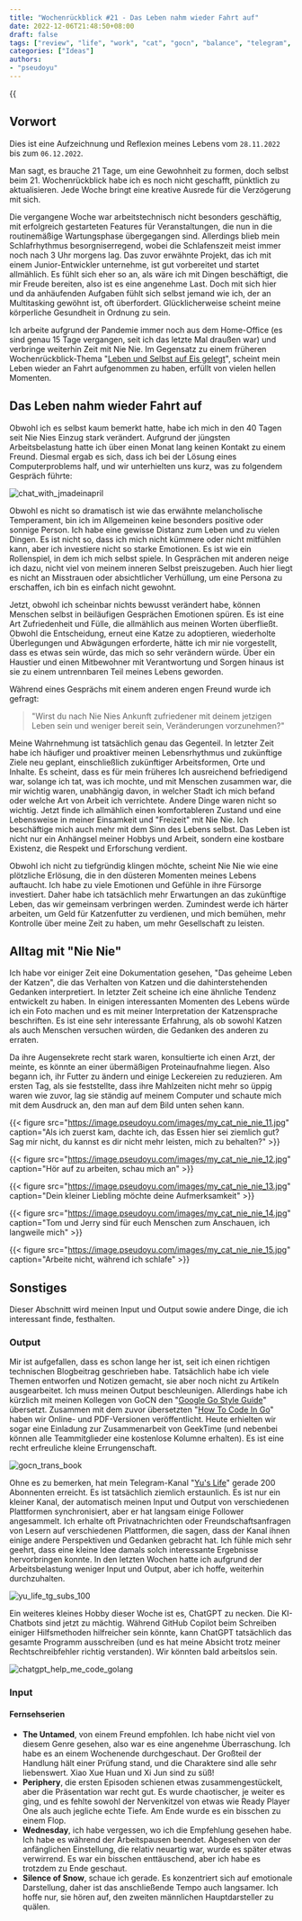 ```yaml
---
title: "Wochenrückblick #21 - Das Leben nahm wieder Fahrt auf"
date: 2022-12-06T21:48:50+08:00
draft: false
tags: ["review", "life", "work", "cat", "gocn", "balance", "telegram", "chatgpt"]
categories: ["Ideas"]
authors:
- "pseudoyu"
---
```


{{<audio src="audios/here_after_us.mp3" caption="'Here After Us - Mayday'" >}}

## Vorwort

Dies ist eine Aufzeichnung und Reflexion meines Lebens vom `28.11.2022` bis zum `06.12.2022`.

Man sagt, es brauche 21 Tage, um eine Gewohnheit zu formen, doch selbst beim 21. Wochenrückblick habe ich es noch nicht geschafft, pünktlich zu aktualisieren. Jede Woche bringt eine kreative Ausrede für die Verzögerung mit sich.

Die vergangene Woche war arbeitstechnisch nicht besonders geschäftig, mit erfolgreich gestarteten Features für Veranstaltungen, die nun in die routinemäßige Wartungsphase übergegangen sind. Allerdings blieb mein Schlafrhythmus besorgniserregend, wobei die Schlafenszeit meist immer noch nach 3 Uhr morgens lag. Das zuvor erwähnte Projekt, das ich mit einem Junior-Entwickler unternehme, ist gut vorbereitet und startet allmählich. Es fühlt sich eher so an, als wäre ich mit Dingen beschäftigt, die mir Freude bereiten, also ist es eine angenehme Last. Doch mit sich hier und da anhäufenden Aufgaben fühlt sich selbst jemand wie ich, der an Multitasking gewöhnt ist, oft überfordert. Glücklicherweise scheint meine körperliche Gesundheit in Ordnung zu sein.

Ich arbeite aufgrund der Pandemie immer noch aus dem Home-Office (es sind genau 15 Tage vergangen, seit ich das letzte Mal draußen war) und verbringe weiterhin Zeit mit Nie Nie. Im Gegensatz zu einem früheren Wochenrückblick-Thema "[Leben und Selbst auf Eis gelegt](https://www.pseudoyu.com/de/2022/10/09/weekly_review_20221009/)", scheint mein Leben wieder an Fahrt aufgenommen zu haben, erfüllt von vielen hellen Momenten.

## Das Leben nahm wieder Fahrt auf

Obwohl ich es selbst kaum bemerkt hatte, habe ich mich in den 40 Tagen seit Nie Nies Einzug stark verändert. Aufgrund der jüngsten Arbeitsbelastung hatte ich über einen Monat lang keinen Kontakt zu einem Freund. Diesmal ergab es sich, dass ich bei der Lösung eines Computerproblems half, und wir unterhielten uns kurz, was zu folgendem Gespräch führte:

![chat_with_jmadeinapril](https://image.pseudoyu.com/images/chat_with_jmadeinapril.png)

Obwohl es nicht so dramatisch ist wie das erwähnte melancholische Temperament, bin ich im Allgemeinen keine besonders positive oder sonnige Person. Ich habe eine gewisse Distanz zum Leben und zu vielen Dingen. Es ist nicht so, dass ich mich nicht kümmere oder nicht mitfühlen kann, aber ich investiere nicht so starke Emotionen. Es ist wie ein Rollenspiel, in dem ich mich selbst spiele. In Gesprächen mit anderen neige ich dazu, nicht viel von meinem inneren Selbst preiszugeben. Auch hier liegt es nicht an Misstrauen oder absichtlicher Verhüllung, um eine Persona zu erschaffen, ich bin es einfach nicht gewohnt.

Jetzt, obwohl ich scheinbar nichts bewusst verändert habe, können Menschen selbst in beiläufigen Gesprächen Emotionen spüren. Es ist eine Art Zufriedenheit und Fülle, die allmählich aus meinen Worten überfließt. Obwohl die Entscheidung, erneut eine Katze zu adoptieren, wiederholte Überlegungen und Abwägungen erforderte, hätte ich mir nie vorgestellt, dass es etwas sein würde, das mich so sehr verändern würde. Über ein Haustier und einen Mitbewohner mit Verantwortung und Sorgen hinaus ist sie zu einem untrennbaren Teil meines Lebens geworden.

Während eines Gesprächs mit einem anderen engen Freund wurde ich gefragt:

> "Wirst du nach Nie Nies Ankunft zufriedener mit deinem jetzigen Leben sein und weniger bereit sein, Veränderungen vorzunehmen?"

Meine Wahrnehmung ist tatsächlich genau das Gegenteil. In letzter Zeit habe ich häufiger und proaktiver meinen Lebensrhythmus und zukünftige Ziele neu geplant, einschließlich zukünftiger Arbeitsformen, Orte und Inhalte. Es scheint, dass es für mein früheres Ich ausreichend befriedigend war, solange ich tat, was ich mochte, und mit Menschen zusammen war, die mir wichtig waren, unabhängig davon, in welcher Stadt ich mich befand oder welche Art von Arbeit ich verrichtete. Andere Dinge waren nicht so wichtig. Jetzt finde ich allmählich einen komfortableren Zustand und eine Lebensweise in meiner Einsamkeit und "Freizeit" mit Nie Nie. Ich beschäftige mich auch mehr mit dem Sinn des Lebens selbst. Das Leben ist nicht nur ein Anhängsel meiner Hobbys und Arbeit, sondern eine kostbare Existenz, die Respekt und Erforschung verdient.

Obwohl ich nicht zu tiefgründig klingen möchte, scheint Nie Nie wie eine plötzliche Erlösung, die in den düsteren Momenten meines Lebens auftaucht. Ich habe zu viele Emotionen und Gefühle in ihre Fürsorge investiert. Daher habe ich tatsächlich mehr Erwartungen an das zukünftige Leben, das wir gemeinsam verbringen werden. Zumindest werde ich härter arbeiten, um Geld für Katzenfutter zu verdienen, und mich bemühen, mehr Kontrolle über meine Zeit zu haben, um mehr Gesellschaft zu leisten.

## Alltag mit "Nie Nie"

Ich habe vor einiger Zeit eine Dokumentation gesehen, "Das geheime Leben der Katzen", die das Verhalten von Katzen und die dahinterstehenden Gedanken interpretiert. In letzter Zeit scheine ich eine ähnliche Tendenz entwickelt zu haben. In einigen interessanten Momenten des Lebens würde ich ein Foto machen und es mit meiner Interpretation der Katzensprache beschriften. Es ist eine sehr interessante Erfahrung, als ob sowohl Katzen als auch Menschen versuchen würden, die Gedanken des anderen zu erraten.

Da ihre Augensekrete recht stark waren, konsultierte ich einen Arzt, der meinte, es könnte an einer übermäßigen Proteinaufnahme liegen. Also begann ich, ihr Futter zu ändern und einige Leckereien zu reduzieren. Am ersten Tag, als sie feststellte, dass ihre Mahlzeiten nicht mehr so üppig waren wie zuvor, lag sie ständig auf meinem Computer und schaute mich mit dem Ausdruck an, den man auf dem Bild unten sehen kann.

{{< figure src="https://image.pseudoyu.com/images/my_cat_nie_nie_11.jpg" caption="Als ich zuerst kam, dachte ich, das Essen hier sei ziemlich gut? Sag mir nicht, du kannst es dir nicht mehr leisten, mich zu behalten?" >}}

{{< figure src="https://image.pseudoyu.com/images/my_cat_nie_nie_12.jpg" caption="Hör auf zu arbeiten, schau mich an" >}}

{{< figure src="https://image.pseudoyu.com/images/my_cat_nie_nie_13.jpg" caption="Dein kleiner Liebling möchte deine Aufmerksamkeit" >}}

{{< figure src="https://image.pseudoyu.com/images/my_cat_nie_nie_14.jpg" caption="Tom und Jerry sind für euch Menschen zum Anschauen, ich langweile mich" >}}

{{< figure src="https://image.pseudoyu.com/images/my_cat_nie_nie_15.jpg" caption="Arbeite nicht, während ich schlafe" >}}

## Sonstiges

Dieser Abschnitt wird meinen Input und Output sowie andere Dinge, die ich interessant finde, festhalten.

### Output

Mir ist aufgefallen, dass es schon lange her ist, seit ich einen richtigen technischen Blogbeitrag geschrieben habe. Tatsächlich habe ich viele Themen entworfen und Notizen gemacht, sie aber noch nicht zu Artikeln ausgearbeitet. Ich muss meinen Output beschleunigen. Allerdings habe ich kürzlich mit meinen Kollegen von GoCN den "[Google Go Style Guide](https://gocn.github.io/styleguide/)" übersetzt. Zusammen mit dem zuvor übersetzten "[How To Code In Go](https://gocn.github.io/How-To-Code-in-Go/)" haben wir Online- und PDF-Versionen veröffentlicht. Heute erhielten wir sogar eine Einladung zur Zusammenarbeit von GeekTime (und nebenbei können alle Teammitglieder eine kostenlose Kolumne erhalten). Es ist eine recht erfreuliche kleine Errungenschaft.

![gocn_trans_book](https://image.pseudoyu.com/images/gocn_trans_book.png)

Ohne es zu bemerken, hat mein Telegram-Kanal "[Yu's Life](https://t.me/pseudoyulife)" gerade 200 Abonnenten erreicht. Es ist tatsächlich ziemlich erstaunlich. Es ist nur ein kleiner Kanal, der automatisch meinen Input und Output von verschiedenen Plattformen synchronisiert, aber er hat langsam einige Follower angesammelt. Ich erhalte oft Privatnachrichten oder Freundschaftsanfragen von Lesern auf verschiedenen Plattformen, die sagen, dass der Kanal ihnen einige andere Perspektiven und Gedanken gebracht hat. Ich fühle mich sehr geehrt, dass eine kleine Idee damals solch interessante Ergebnisse hervorbringen konnte. In den letzten Wochen hatte ich aufgrund der Arbeitsbelastung weniger Input und Output, aber ich hoffe, weiterhin durchzuhalten.

![yu_life_tg_subs_100](https://image.pseudoyu.com/images/yu_life_tg_subs_100.png)

Ein weiteres kleines Hobby dieser Woche ist es, ChatGPT zu necken. Die KI-Chatbots sind jetzt zu mächtig. Während GitHub Copilot beim Schreiben einiger Hilfsmethoden hilfreicher sein könnte, kann ChatGPT tatsächlich das gesamte Programm ausschreiben (und es hat meine Absicht trotz meiner Rechtschreibfehler richtig verstanden). Wir könnten bald arbeitslos sein.

![chatgpt_help_me_code_golang](https://image.pseudoyu.com/images/chatgpt_help_me_code_golang.png)

### Input

#### Fernsehserien

- **The Untamed**, von einem Freund empfohlen. Ich habe nicht viel von diesem Genre gesehen, also war es eine angenehme Überraschung. Ich habe es an einem Wochenende durchgeschaut. Der Großteil der Handlung hält einer Prüfung stand, und die Charaktere sind alle sehr liebenswert. Xiao Xue Huan und Xi Jun sind zu süß!
- **Periphery**, die ersten Episoden schienen etwas zusammengestückelt, aber die Präsentation war recht gut. Es wurde chaotischer, je weiter es ging, und es fehlte sowohl der Nervenkitzel von etwas wie Ready Player One als auch jegliche echte Tiefe. Am Ende wurde es ein bisschen zu einem Flop.
- **Wednesday**, ich habe vergessen, wo ich die Empfehlung gesehen habe. Ich habe es während der Arbeitspausen beendet. Abgesehen von der anfänglichen Einstellung, die relativ neuartig war, wurde es später etwas verwirrend. Es war ein bisschen enttäuschend, aber ich habe es trotzdem zu Ende geschaut.
- **Silence of Snow**, schaue ich gerade. Es konzentriert sich auf emotionale Darstellung, daher ist das anschließende Tempo auch langsamer. Ich hoffe nur, sie hören auf, den zweiten männlichen Hauptdarsteller zu quälen.